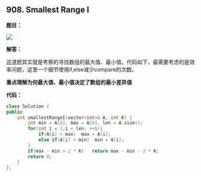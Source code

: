 ## 908. Smallest Range I

**题目：**

![](http://cdn.zergzerg.cn/leet_908.png)

**解答：**

这道题其实就是考察的寻找数组的最大值、最小值。代码如下，最需要考虑的是效率问题，这里一个细节使用if,else减少compare的次数。

**重点理解为何最大值、最小值决定了数组的最小差异值**

**代码：**

```cpp
class Solution {
public:
    int smallestRangeI(vector<int>& A, int K) {
        int min = A[0], max = A[0], len = A.size();
        for(int i = 1;i < len; ++i){
            if(A[i] > max)  max = A[i];
            else if(A[i] < min)  min = A[i];
        }
        if(max - min > 2 * K)   return max - min - 2 * K;
        return 0;
    }
};
```

